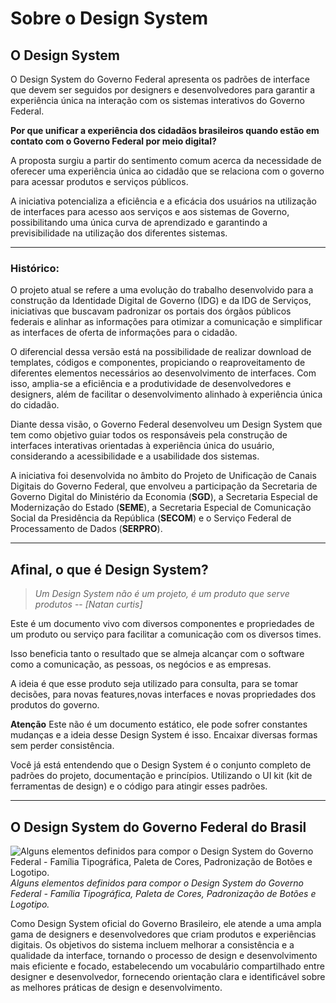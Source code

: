 # Sobre o Design System

## O Design System

O Design System do Governo Federal apresenta os padrões de interface que devem ser seguidos por designers e desenvolvedores para garantir a experiência única na interação com os sistemas interativos do Governo Federal.

**Por que unificar a experiência dos cidadãos brasileiros quando estão em contato com o Governo Federal por meio digital?**

A proposta surgiu a partir do sentimento comum acerca da necessidade de oferecer uma experiência única ao cidadão que se relaciona com o governo para acessar produtos e serviços públicos.

A iniciativa potencializa a eficiência e a eficácia dos usuários na utilização de interfaces para acesso aos serviços e aos sistemas de Governo, possibilitando uma única curva de aprendizado e garantindo a previsibilidade na utilização dos diferentes sistemas.

---

### Histórico:

O projeto atual se refere a uma evolução do trabalho desenvolvido para a construção da Identidade Digital de Governo (IDG) e da IDG de Serviços, iniciativas que buscavam padronizar os portais dos órgãos públicos federais e alinhar as informações para otimizar a comunicação e simplificar as interfaces de oferta de informações para o cidadão.

O diferencial dessa versão está na possibilidade de realizar download de templates, códigos e componentes, propiciando o reaproveitamento de diferentes elementos necessários ao desenvolvimento de interfaces. Com isso, amplia-se a eficiência e a produtividade de desenvolvedores e designers, além de facilitar o desenvolvimento alinhado à experiência única do cidadão.

Diante dessa visão, o Governo Federal desenvolveu um Design System que tem como objetivo guiar todos os responsáveis pela construção de interfaces interativas orientadas à experiência única do usuário, considerando a acessibilidade e a usabilidade dos sistemas.

A iniciativa foi desenvolvida no âmbito do Projeto de Unificação de Canais Digitais do Governo Federal, que envolveu a participação da Secretaria de Governo Digital do Ministério da Economia (**SGD**), a Secretaria Especial de Modernização do Estado (**SEME**), a Secretaria Especial de Comunicação Social da Presidência da República (**SECOM**) e o Serviço Federal de Processamento de Dados (**SERPRO**).

---

## Afinal, o que é Design System?

> _Um Design System não é um projeto, é um produto que serve produtos_
> -- <cite>[Natan curtis]</cite>

Este é um documento vivo com diversos componentes e propriedades de um produto ou serviço para facilitar a comunicação com os diversos times.

Isso beneficia tanto o resultado que se almeja alcançar com o software como a comunicação, as pessoas, os negócios e as empresas.

A ideia é que esse produto seja utilizado para consulta, para se tomar decisões, para novas features,novas interfaces e novas propriedades dos produtos do governo.

**Atenção**
Este não é um documento estático, ele pode sofrer constantes mudanças e a ideia desse Design System é isso. Encaixar diversas formas sem perder consistência.

Você já está entendendo que o Design System é o conjunto completo de padrões do projeto,
documentação e princípios. Utilizando o UI kit (kit de ferramentas de design) e o código para atingir
esses padrões.

---

## O Design System do Governo Federal do Brasil

![Alguns elementos definidos para compor o Design System do Governo Federal - Família Tipográfica, Paleta de Cores, Padronização de Botões e Logotipo.](/assets/docs/imagens_ds.png 'Alguns elementos definidos para compor o Design System do Governo Federal - Família Tipográfica, Paleta de Cores, Padronização de Botões e Logotipo.')
_Alguns elementos definidos para compor o Design System do Governo Federal - Família Tipográfica, Paleta de Cores, Padronização de Botões e Logotipo._

Como Design System oficial do Governo Brasileiro, ele atende a uma ampla gama de designers e desenvolvedores que criam produtos e experiências digitais. Os objetivos do sistema incluem melhorar a consistência e a qualidade da interface, tornando o processo de design e desenvolvimento mais eficiente e focado, estabelecendo um vocabulário compartilhado entre designer e desenvolvedor, fornecendo orientação clara e identificável sobre as melhores práticas de design e desenvolvimento.
